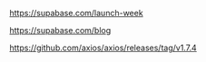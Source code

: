 https://supabase.com/launch-week

https://supabase.com/blog

https://github.com/axios/axios/releases/tag/v1.7.4